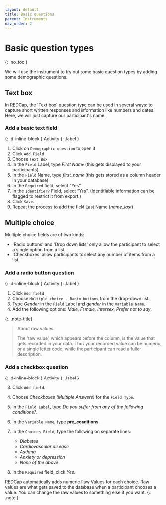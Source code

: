 ```yaml
---
layout: default
title: Basic questions
parent: Instruments
nav_order: 2
---
```


# Basic question types
{: .no_toc }

We will use the instrument to try out some basic question types by adding some demographic questions.

## Text box

In REDCap, the 'Text box' question type can be used in several ways: to capture short written responses and information like numbers and dates. Here, we will just capture our participant's name.

### Add a basic text field
{: .d-inline-block } 
Activity 
{: .label } 

1. Click on `Demographic question` to open it
2. Click `Add Field`
3. Choose `Text Box`
4. In the `Field` Label, type *First Name* (this gets displayed to your participants)
5. In the `Field` Name, type *first_name* (this gets stored as a column header in your database)
6. In the `Required` field, select “Yes”.
7. In the `Identifier?` Field, select “Yes”. (Identifiable information can be flagged to restrict it from export.)
8. Click `Save`.
9. Repeat the process to add the field Last Name (*name_last*)

## Multiple choice

Multiple choice fields are of two kinds:

- 'Radio buttons' and 'Drop down lists' only allow the participant to select a single option from a list. 
- 'Checkboxes' allow participants to select any number of items from a list.

### Add a radio button question
{: .d-inline-block } 
Activity 
{: .label }

1. Click `Add field`
2. Choose `Multiple choice - Radio buttons` from the drop-down list.
3. Type *Gender* in the `Field` Label and *gender* in the `Variable Name`.
4. Add the following options: *Male, Female, Intersex, Prefer not to say*.

{:. .note-title}
> About raw values
>
> The ‘raw value’, which appears before the column, is the value that gets recorded in your data. Thus your recorded value can be numeric, or a single letter code, while the participant can read a fuller description.
 
### Add a checkbox question
{: .d-inline-block } 
Activity 
{: .label }

3. Click `Add field`.
4. Choose *Checkboxes (Multiple Answers)* for the `Field Type`.
5. In the `Field Label`, type *Do you suffer from any of the following conditions?*.
6. In the `Variable Name`, type **pre_conditions**.
7. In the `Choices Field`, type the following on separate lines:

    - *Diabetes*
    - *Cardiovascular disease*
    - *Asthma*
    - *Anxiety or depression*
    - *None of the above*

8. In the `Required` field, click *Yes*.

REDCap automatically adds numeric Raw Values for each choice. Raw values are what gets saved to the database when a participant chooses a value. You can change the raw values to something else if you want.
{:. .note }
